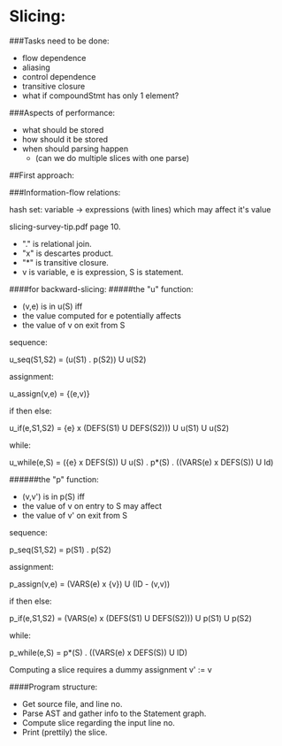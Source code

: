 Slicing:
========

###Tasks need to be done:
 - flow dependence
 - aliasing
 - control dependence
 - transitive closure
 - what if compoundStmt has only 1 element?

###Aspects of performance:
 - what should be stored
 - how should it be stored
 - when should parsing happen
    - (can we do multiple slices with one parse)

##First approach:

###Information-flow relations:

hash set:
variable -> expressions (with lines) which may affect it's value

slicing-survey-tip.pdf page 10.

 - "." is relational join.
 - "x" is descartes product.
 - "*" is transitive closure.
 - v is variable, e is expression, S is statement.

####for backward-slicing:
#####the "u" function:

 - (v,e) is in u(S) iff 
 - the value computed for e potentially affects 
 - the value of v on exit from S

sequence:

u_seq(S1,S2) = (u(S1) . p(S2)) U u(S2)

assignment:

u_assign(v,e) = {(e,v)}

if then else:

u_if(e,S1,S2) = {e} x (DEFS(S1) U DEFS(S2))) U u(S1) U u(S2)

while:

u_while(e,S) = ({e} x DEFS(S)) U u(S) . p*(S) . ((VARS(e) x DEFS(S)) U Id)

######the "p" function:

 - (v,v') is in p(S) iff
 - the value of v on entry to S may affect
 - the value of v' on exit from S

sequence:

p_seq(S1,S2) = p(S1) . p(S2)

assignment:

p_assign(v,e) = (VARS(e) x {v}) U (ID - (v,v))

if then else:

p_if(e,S1,S2) = (VARS(e) x (DEFS(S1) U DEFS(S2))) U p(S1) U p(S2)

while:

p_while(e,S) = p*(S) . ((VARS(e) x DEFS(S)) U ID)

Computing a slice requires a dummy assignment v' := v

####Program structure:
 - Get source file, and line no.
 - Parse AST and gather info to the Statement graph.
 - Compute slice regarding the input line no.
 - Print (prettily) the slice.